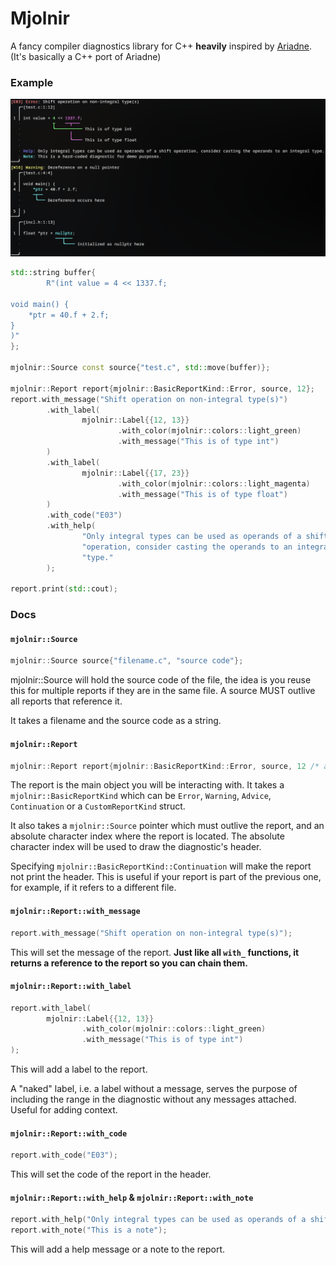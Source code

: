 # Mjolnir

A fancy compiler diagnostics library for C++ **heavily** inspired by [Ariadne](https://github.com/zesterer/ariadne).
(It's basically a C++ port of Ariadne)

### Example

![Example](./github/example1.png)

```c++
std::string buffer{
        R"(int value = 4 << 1337.f;

void main() {
    *ptr = 40.f + 2.f;
}
)"
};

mjolnir::Source const source{"test.c", std::move(buffer)};

mjolnir::Report report{mjolnir::BasicReportKind::Error, source, 12};
report.with_message("Shift operation on non-integral type(s)")
        .with_label(
                mjolnir::Label{{12, 13}}
                        .with_color(mjolnir::colors::light_green)
                        .with_message("This is of type int")
        )
        .with_label(
                mjolnir::Label{{17, 23}}
                        .with_color(mjolnir::colors::light_magenta)
                        .with_message("This is of type float")
        )
        .with_code("E03")
        .with_help(
                "Only integral types can be used as operands of a shift "
                "operation, consider casting the operands to an integral "
                "type."
        );

report.print(std::cout);
```

### Docs

#### `mjolnir::Source`

```c++
mjolnir::Source source{"filename.c", "source code"};
```

mjolnir::Source will hold the source code of the file, the idea is you reuse this for multiple reports if they are in
the same file. A source MUST outlive all reports that reference it.

It takes a filename and the source code as a string.

#### `mjolnir::Report`

```c++
mjolnir::Report report{mjolnir::BasicReportKind::Error, source, 12 /* absolute character index */};
```

The report is the main object you will be interacting with.
It takes a `mjolnir::BasicReportKind` which can be `Error`, `Warning`, `Advice`, `Continuation` or a `CustomReportKind`
struct.

It also takes a `mjolnir::Source` pointer which must outlive the report, and an absolute character index where the
report is located.
The absolute character index will be used to draw the diagnostic's header.

Specifying `mjolnir::BasicReportKind::Continuation` will make the report not print the header.
This is useful if your report is part of the previous one, for example, if it refers to a different file.

#### `mjolnir::Report::with_message`

```c++
report.with_message("Shift operation on non-integral type(s)");
```

This will set the message of the report.
**Just like all `with_` functions, it returns a reference to the report so you can chain them.**

#### `mjolnir::Report::with_label`

```c++
report.with_label(
        mjolnir::Label{{12, 13}}
                .with_color(mjolnir::colors::light_green)
                .with_message("This is of type int")
);
```

This will add a label to the report.

A "naked" label, i.e. a label without a message, serves the purpose of including the range in the diagnostic without any
messages attached. Useful for adding context.

#### `mjolnir::Report::with_code`

```c++
report.with_code("E03");
```

This will set the code of the report in the header.

#### `mjolnir::Report::with_help` & `mjolnir::Report::with_note`

```c++
report.with_help("Only integral types can be used as operands of a shift operation, consider casting the operands to an integral type.");
report.with_note("This is a note");
```

This will add a help message or a note to the report.